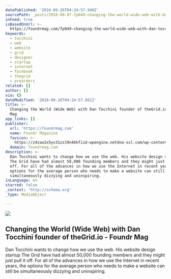 ```yaml
---
datePublished: '2016-09-26T04:24:57.940Z'
sourcePath: _posts/2016-09-07-fp049-changing-the-world-wide-web-with-dan-tocchini-found.md
inFeed: true
isBasedOnUrl: >-
  https://foundrmag.com/fp049-changing-the-world-wide-web-with-dan-tocchini-founder-of-the-grid-io/
keywords:
  - tocchini
  - web
  - website
  - grid
  - designer
  - startup
  - internet
  - facebook
  - thegrid
  - preorders
related: []
author: []
via: {}
dateModified: '2016-09-26T04:24:57.081Z'
title: >-
  Changing the World (Wide Web) with Dan Tocchini founder of theGrid.io - Foundr
  Mag
app_links: []
publisher:
  url: 'https://foundrmag.com'
  name: Foundr Magazine
  favicon: >-
    https://z4zao2x5yv31zz19n46kfiid-wpengine.netdna-ssl.com/wp-content/uploads/2014/06/rocket-favicon.png
  domain: foundrmag.com
description: >-
  Dan Tocchini wants to change how we use the web. His website design startup
  The Grid have had almost 50,000 founding members and they might just pull it
  off. For all of the advances in how we use the Internet in recent years, the
  options for the average person who needs to make a website can still be
  simultaneously dizzying and uninspiring.
inLanguage: en
starred: false
_context: 'http://schema.org'
_type: MediaObject

---
```

<article style=""><img src="https://imgflo.herokuapp.com/graph/2b2431f8e7ba7b0/8dad85c5cfa41174bbe6cc79cf303b8e/noop.jpg?input=https%3A%2F%2Ffoundrmag.com%2Fwp-content%2Fuploads%2F2015%2F07%2Fdan-tocchini.jpg" /><h1>Changing the World (Wide Web) with Dan Tocchini founder of theGrid.io - Foundr Mag</h1><p>Dan Tocchini wants to change how we use the web. His website design startup The Grid have had almost 50,000 founding members and they might just pull it off. For all of the advances in how we use the Internet in recent years, the options for the average person who needs to make a website can still be simultaneously dizzying and uninspiring.</p></article>